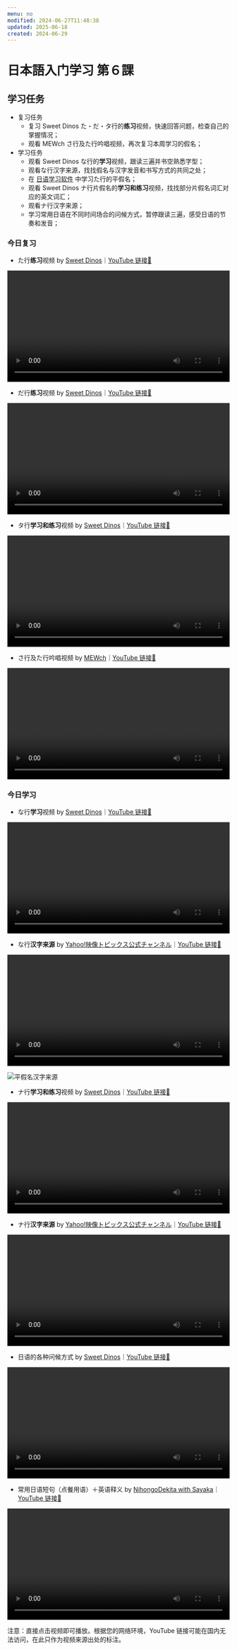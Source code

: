 ```yaml
---
menu: no
modified: 2024-06-27T11:48:38
updated: 2025-06-18
created: 2024-06-29
---
```


# 日本語入门学习 第６課

## 学习任务

- 复习任务
	- 复习 Sweet Dinos た・だ・タ行的**练习**视频，快速回答问题，检查自己的掌握情况；
	- 观看 MEWch さ行及た行吟唱视频，再次复习本周学习的假名；
- 学习任务
	- 观看 Sweet Dinos な行的**学习**视频，跟读三遍并书空熟悉字型；
	- 观看な行汉字来源，找找假名与汉字发音和书写方式的共同之处；
	- 在 [日语学习软件](https://minielephant.net/beginner-japanese/#apps) 中学习た行的平假名；
	- 观看 Sweet Dinos ナ行片假名的**学习和练习**视频，找找部分片假名词汇对应的英文词汇；
	- 观看ナ行汉字来源；
	- 学习常用日语在不同时间场合的问候方式，暂停跟读三遍，感受日语的节奏和发音；

### 今日复习

- た行**练习**视频 by [Sweet Dinos](https://www.youtube.com/@SweetDinos/videos)｜[YouTube 链接🔗](https://youtu.be/8dlKhsN90HM?si=yCVKaaqW4BGwXq_N)

<video width="100%" height="auto" controls>
  <source src="https://mini-elephant-1318622621.cos.ap-chongqing.myqcloud.com/2024/06/29/learn-hiragana-alphabet-characters-practice-4.mp4">
</video>

- だ行**练习**视频 by [Sweet Dinos](https://www.youtube.com/@SweetDinos/videos)｜[YouTube 链接🔗](https://www.youtube.com/watch?v=Eph9ukGyJlg)

<video width="100%" height="auto" controls>
  <source src="https://mini-elephant-1318622621.cos.ap-chongqing.myqcloud.com/english/learn-hiragana-alphabet-characters-practice-13.mp4" type="video/mp4">
</video>

- タ行**学习和练习**视频 by [Sweet Dinos](https://www.youtube.com/@SweetDinos/videos)｜[YouTube 链接🔗]()

<video width="100%" height="auto" controls>
  <source src="https://mini-elephant-1318622621.cos.ap-chongqing.myqcloud.com/english/learn-katakana-japanese-alphabet-characters-lesson-4.mp4" type="video/mp4">
</video>

- さ行及た行吟唱视频 by [MEWch](https://www.youtube.com/@mewch3344)｜[YouTube 链接🔗](https://www.youtube.com/watch?v=dFSyQkx0B3c)

<video width="100%" height="auto" controls>
  <source src="https://mini-elephant-1318622621.cos.ap-chongqing.myqcloud.com/2024/07/03/japanese-hiragana-alphabet-song-sa-ta-row.mp4" type="video/mp4">
</video>

### 今日学习

- な行**学习**视频 by [Sweet Dinos](https://www.youtube.com/@SweetDinos/videos)｜[YouTube 链接🔗](https://youtu.be/Wewz9QDOYhw?si=3Mba5losDLnJALjg)

<video width="100%" height="auto" controls>
  <source src="https://mini-elephant-1318622621.cos.ap-chongqing.myqcloud.com/2024/06/29/learn-hiragana-alphabet-characters-lesson-5.mp4" type="video/mp4">
</video>

- な行**汉字来源** by [Yahoo!映像トピックス公式チャンネル](https://www.youtube.com/@yahoo4559)｜[YouTube 链接🔗](https://youtu.be/ZIwFq4XnLCc?si=oXVW_7j2cYCcMAep)

<video width="100%" height="auto" controls>
  <source src="https://mini-elephant-1318622621.cos.ap-chongqing.myqcloud.com/2024/06/29/na-hiragana-kanji.mp4" type="video/mp4">
</video>

![平假名汉字来源](https://mini-elephant-1318622621.cos.ap-chongqing.myqcloud.com/2024/06/29/Hiragana_origin.svg)

- ナ行**学习和练习**视频 by [Sweet Dinos](https://www.youtube.com/@SweetDinos/videos)｜[YouTube 链接🔗]()

<video width="100%" height="auto" controls>
  <source src="https://mini-elephant-1318622621.cos.ap-chongqing.myqcloud.com/english/learn-katakana-japanese-alphabet-characters-lesson-5.mp4" type="video/mp4">
</video>

- ナ行**汉字来源** by [Yahoo!映像トピックス公式チャンネル](https://www.youtube.com/@yahoo4559)｜[YouTube 链接🔗](https://www.youtube.com/watch?v=rf-n_qI2occ)

<video width="100%" height="auto" controls>
  <source src="https://mini-elephant-1318622621.cos.ap-chongqing.myqcloud.com/english/japanese-katakana-were-born-from-chinese-characters-na.mp4" type="video/mp4">
</video>

- 日语的各种问候方式 by [Sweet Dinos](https://www.youtube.com/@SweetDinos/videos)｜[YouTube 链接🔗](https://youtu.be/MblKNliC6uc)

<video width="100%" height="auto" controls>
  <source src="https://mini-elephant-1318622621.cos.ap-chongqing.myqcloud.com/2024/06/29/japanese-greetings.mp4" type="video/mp4">
<track src="https://mini-elephant-1318622621.cos.ap-chongqing.myqcloud.com/2024/06/29/japanese-greetings.srt" kind="subtitles" srclang="cn" label="Chinese" />
</video>

- 常用日语短句（点餐用语）＋英语释义 by [NihongoDekita with Sayaka](https://www.youtube.com/@NihongoDekita)｜[YouTube 链接🔗](https://www.youtube.com/watch?v=_f-ICIgfJ0c)

<video width="100%" height="auto" controls>
  <source src="https://mini-elephant-1318622621.cos.ap-chongqing.myqcloud.com/english/25-must-know-phrases-when-traveling-to-japan-3.mp4" type="video/mp4">
</video>

<span class="caption">注意：直接点击视频即可播放。根据您的网络环境，YouTube 链接可能在国内无法访问，在此只作为视频来源出处的标注。</span>
